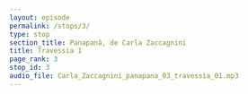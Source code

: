 ```yaml
---
layout: episode
permalink: /stops/3/
type: stop
section_title: Panapanã, de Carla Zaccagnini
title: Travessia 1
page_rank: 3
stop_id: 3
audio_file: Carla_Zaccagnini_panapana_03_travessia_01.mp3
---
```

